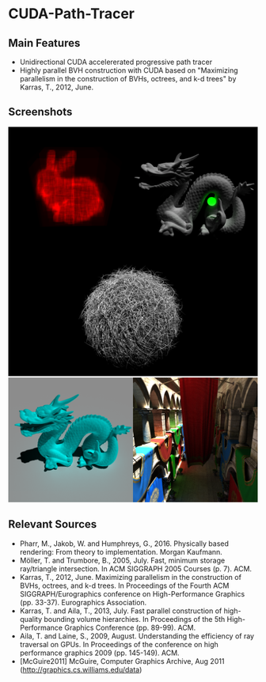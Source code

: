 # CUDA-Path-Tracer

## Main Features
* Unidirectional CUDA accelererated progressive path tracer
* Highly parallel BVH construction with CUDA based on "Maximizing parallelism in the construction of BVHs, octrees, and k-d trees" by Karras, T., 2012, June.

## Screenshots
![BVH-Dragon-Hairball](https://github.com/compix/CUDA-Path-Tracer/blob/master/images/BVH-Dragon-Hairball.png)
![Dragon-Sponza](https://github.com/compix/CUDA-Path-Tracer/blob/master/images/Dragon-Sponza.png)

## Relevant Sources
* Pharr, M., Jakob, W. and Humphreys, G., 2016. Physically based rendering: From theory to implementation. Morgan Kaufmann.
* Möller, T. and Trumbore, B., 2005, July. Fast, minimum storage ray/triangle intersection. In ACM SIGGRAPH 2005 Courses (p. 7). ACM.
* Karras, T., 2012, June. Maximizing parallelism in the construction of BVHs, octrees, and k-d trees. In Proceedings of the Fourth ACM SIGGRAPH/Eurographics conference on High-Performance Graphics (pp. 33-37). Eurographics Association.
* Karras, T. and Aila, T., 2013, July. Fast parallel construction of high-quality bounding volume hierarchies. In Proceedings of the 5th High-Performance Graphics Conference (pp. 89-99). ACM.
* Aila, T. and Laine, S., 2009, August. Understanding the efficiency of ray traversal on GPUs. In Proceedings of the conference on high performance graphics 2009 (pp. 145-149). ACM.
* [McGuire2011] McGuire, Computer Graphics Archive, Aug 2011 (http://graphics.cs.williams.edu/data)
